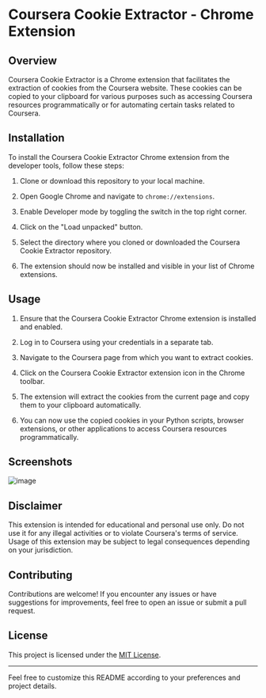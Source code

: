 # Coursera Cookie Extractor - Chrome Extension

## Overview

Coursera Cookie Extractor is a Chrome extension that facilitates the extraction of cookies from the Coursera website. These cookies can be copied to your clipboard for various purposes such as accessing Coursera resources programmatically or for automating certain tasks related to Coursera.

## Installation

To install the Coursera Cookie Extractor Chrome extension from the developer tools, follow these steps:

1. Clone or download this repository to your local machine.

2. Open Google Chrome and navigate to `chrome://extensions`.

3. Enable Developer mode by toggling the switch in the top right corner.

4. Click on the "Load unpacked" button.

5. Select the directory where you cloned or downloaded the Coursera Cookie Extractor repository.

6. The extension should now be installed and visible in your list of Chrome extensions.

## Usage

1. Ensure that the Coursera Cookie Extractor Chrome extension is installed and enabled.

2. Log in to Coursera using your credentials in a separate tab.

3. Navigate to the Coursera page from which you want to extract cookies.

4. Click on the Coursera Cookie Extractor extension icon in the Chrome toolbar.

5. The extension will extract the cookies from the current page and copy them to your clipboard automatically.

6. You can now use the copied cookies in your Python scripts, browser extensions, or other applications to access Coursera resources programmatically.


## Screenshots
![image](https://github.com/user-attachments/assets/f2280276-81aa-416a-9d7e-758096166d6e)


## Disclaimer

This extension is intended for educational and personal use only. Do not use it for any illegal activities or to violate Coursera's terms of service. Usage of this extension may be subject to legal consequences depending on your jurisdiction.

## Contributing

Contributions are welcome! If you encounter any issues or have suggestions for improvements, feel free to open an issue or submit a pull request.

## License

This project is licensed under the [MIT License](LICENSE).

---
Feel free to customize this README according to your preferences and project details.
